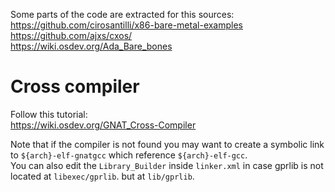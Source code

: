 
Some parts of the code are extracted for this sources: <br />
https://github.com/cirosantilli/x86-bare-metal-examples <br />
https://github.com/ajxs/cxos/ <br />
https://wiki.osdev.org/Ada_Bare_bones <br />

# Cross compiler
Follow this tutorial: <br />
https://wiki.osdev.org/GNAT_Cross-Compiler <br />

Note that if the compiler is not found you may want to create a symbolic link to `${arch}-elf-gnatgcc` which reference `${arch}-elf-gcc`. <br />
You can also edit the `Library_Builder` inside `linker.xml` in case gprlib is not located at `libexec/gprlib`. but at `lib/gprlib`.
